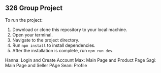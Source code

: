 ## 326 Group Project

To run the project:

1. Download or clone this repository to your local machine.
2. Open your terminal.
3. Navigate to the project directory.
4. Run `npm install` to install dependencies.
5. After the installation is complete, run `npm run dev`.

Hanna: Login and Create Account
Max: Main Page and Product Page
Sagi: Main Page and Seller PAge
Sean: Profile
